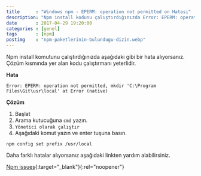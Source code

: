 ```yaml
---
title      : "Windows npm - EPERM: operation not permitted on Hatası"
description: "Npm install kodunu çalıştırdığınızda Error: EPERM: operation not permitted şekilde hatanın çözümü.."
date       : 2017-04-29 19:20:00
categories : [genel]
tags       : [npm]
postimg    : "npm-paketlerinin-bulundugu-dizin.webp"
---
```


Npm install komutunu çalıştırdığınızda aşağıdaki gibi bir hata alıyorsanız. Çözüm kısmında yer alan kodu çalıştırmanı yeterlidir. 

**Hata**

```
Error: EPERM: operation not permitted, mkdir 'C:\Program Files\Git\usr\local' at Error (native)
```

**Çözüm**

1. Başlat 
2. Arama kutucuğuna `cmd` yazın. 
3. `Yönetici olarak çalıştır`
4. Aşağıdaki komut yazın ve enter tuşuna basın.

```
npm config set prefix /usr/local
```

Daha farklı hatalar alıyorsanız aşağıdaki linkten yardım alabilirsiniz.

[Npm issues](https://github.com/npm/npm/issues){:target="_blank"}{:rel="noopener"}